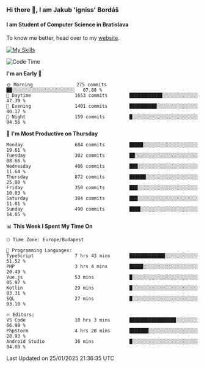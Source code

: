 ### Hi there 👋, I am Jakub 'igniss' Bordáš

#### I am Student of Computer Science in Bratislava
To know me better, head over to my [website](https://bordas.sk).

[![My Skills](https://skillicons.dev/icons?i=js,typescript,html,css,figma,svelte,vue,next,postgresql,nest,express,nodejs)](https://bordas.sk)


<!--START_SECTION:waka-->
![Code Time](http://img.shields.io/badge/Code%20Time-1%2C655%20hrs%2036%20mins-blue)

**I'm an Early 🐤** 

```text
🌞 Morning                275 commits         ██░░░░░░░░░░░░░░░░░░░░░░░   07.88 % 
🌆 Daytime                1653 commits        ████████████░░░░░░░░░░░░░   47.39 % 
🌃 Evening                1401 commits        ██████████░░░░░░░░░░░░░░░   40.17 % 
🌙 Night                  159 commits         █░░░░░░░░░░░░░░░░░░░░░░░░   04.56 % 
```
📅 **I'm Most Productive on Thursday** 

```text
Monday                   684 commits         █████░░░░░░░░░░░░░░░░░░░░   19.61 % 
Tuesday                  302 commits         ██░░░░░░░░░░░░░░░░░░░░░░░   08.66 % 
Wednesday                406 commits         ███░░░░░░░░░░░░░░░░░░░░░░   11.64 % 
Thursday                 872 commits         ██████░░░░░░░░░░░░░░░░░░░   25.00 % 
Friday                   350 commits         ███░░░░░░░░░░░░░░░░░░░░░░   10.03 % 
Saturday                 384 commits         ███░░░░░░░░░░░░░░░░░░░░░░   11.01 % 
Sunday                   490 commits         ████░░░░░░░░░░░░░░░░░░░░░   14.05 % 
```


📊 **This Week I Spent My Time On** 

```text
🕑︎ Time Zone: Europe/Budapest

💬 Programming Languages: 
TypeScript               7 hrs 43 mins       █████████████░░░░░░░░░░░░   51.52 % 
PHP                      3 hrs 4 mins        █████░░░░░░░░░░░░░░░░░░░░   20.49 % 
Vue.js                   53 mins             █░░░░░░░░░░░░░░░░░░░░░░░░   05.97 % 
Kotlin                   29 mins             █░░░░░░░░░░░░░░░░░░░░░░░░   03.31 % 
SQL                      27 mins             █░░░░░░░░░░░░░░░░░░░░░░░░   03.10 % 

🔥 Editors: 
VS Code                  10 hrs 3 mins       █████████████████░░░░░░░░   66.99 % 
PhpStorm                 4 hrs 20 mins       ███████░░░░░░░░░░░░░░░░░░   28.93 % 
Android Studio           36 mins             █░░░░░░░░░░░░░░░░░░░░░░░░   04.08 % 
```


 Last Updated on 25/01/2025 21:36:35 UTC
<!--END_SECTION:waka-->
